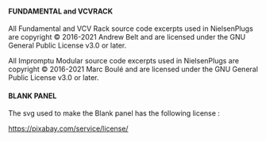 #### FUNDAMENTAL and VCVRACK ####

All Fundamental and VCV Rack source code excerpts used in NielsenPlugs are copyright © 2016-2021 Andrew Belt and are licensed under the GNU General Public License v3.0 or later.

All Impromptu Modular source code excerpts used in NielsenPlugs are copyright © 2016-2021 Marc Boulé and are licensed under the GNU General Public License v3.0 or later.


#### BLANK PANEL ####

The svg used to make the Blank panel has the following license :

https://pixabay.com/service/license/

